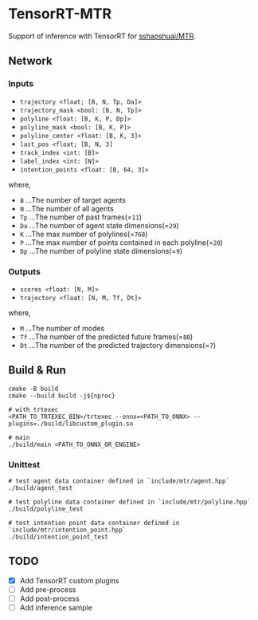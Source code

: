 # TensorRT-MTR

Support of inference with TensorRT for [sshaoshuai/MTR](https://github.com/sshaoshuai/MTR).

## Network

### Inputs
- `trajectory <float; [B, N, Tp, Da]>`
- `trajectory_mask <bool: [B, N, Tp]>`
- `polyline <float: [B, K, P, Dp]>`
- `polyline_mask <bool: [B, K, P]>`
- `polyline_center <float: [B, K, 3]>`
- `last_pos <float; [B, N, 3]`
- `track_index <int: [B]>`
- `label_index <int: [N]>`
- `intention_points <float: [B, 64, 3]>`

where, 

- `B` ...The number of target agents
- `N` ...The number of all agents
- `Tp` ...The number of past frames(=`11`)
- `Da` ...The number of agent state dimensions(=`29`)
- `K` ...The max number of polylines(=`768`)
- `P` ...The max number of points contained in each polyline(=`20`)
- `Dp` ...The number of polyline state dimensions(=`9`)

### Outputs
- `scores <float: [N, M]>`
- `trajectory <float: [N, M, Tf, Dt]>`

where,

- `M` ...The number of modes
- `Tf` ...The number of the predicted future frames(=`80`)
- `Dt` ...The number of the predicted trajectory dimensions(=`7`)

## Build & Run

```shell
cmake -B build
cmake --build build -j${nproc}
```

```shell
# with trtexec
<PATH_TO_TRTEXEC_BIN>/trtexec --onnx=<PATH_TO_ONNX> --plugins=./build/libcustom_plugin.so

# main
./build/main <PATH_TO_ONNX_OR_ENGINE>
```

### Unittest

```shell
# test agent data container defined in `include/mtr/agent.hpp`
./build/agent_test

# test polyline data container defined in `include/mtr/polyline.hpp`
./build/polyline_test

# test intention point data container defined in `include/mtr/intention_point.hpp`
./build/intention_point_test
```

## TODO

- [x] Add TensorRT custom plugins
- [ ] Add pre-process
- [ ] Add post-process
- [ ] Add inference sample